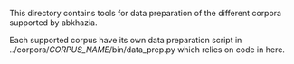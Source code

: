 This directory contains tools for data preparation of the different
corpora supported by abkhazia.

Each supported corpus have its own data preparation script in
../corpora/*CORPUS_NAME*/bin/data_prep.py which relies on code in
here.
